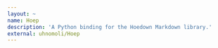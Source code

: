 ```yaml
---
layout: ~
name: Hoep
description: 'A Python binding for the Hoedown Markdown library.'
external: uhnomoli/Hoep
---
```


